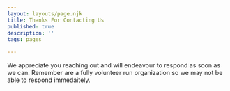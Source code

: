 ```yaml
---
layout: layouts/page.njk
title: Thanks For Contacting Us
published: true
description: ''
tags: pages

---
```

We appreciate you reaching out and will endeavour to respond as soon as we can. Remember are a fully volunteer run organization so we may not be able to respond immedaitely.